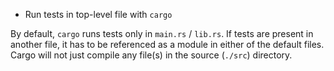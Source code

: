 + Run tests in top-level file with `cargo`

By default, `cargo` runs tests only in `main.rs` / `lib.rs`. If tests are present in another file, it has to be referenced as a module in either of the default files. Cargo will not just compile any file(s) in the source (`./src`) directory.
